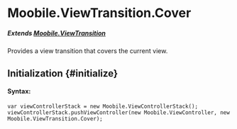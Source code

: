 Moobile.ViewTransition.Cover
================================================================================

##### Extends [Moobile.ViewTransition](../ViewTransition/ViewTransition.md)

Provides a view transition that covers the current view.

Initialization {#initialize}
--------------------------------------------------------------------------------

#### Syntax:

	var viewControllerStack = new Moobile.ViewControllerStack();
	viewControllerStack.pushViewController(new Moobile.ViewController, new Moobile.ViewTransition.Cover);

<div data-simulator-app="../../assets/classes/ViewTransition/ViewTransition.Cover.html"></div>